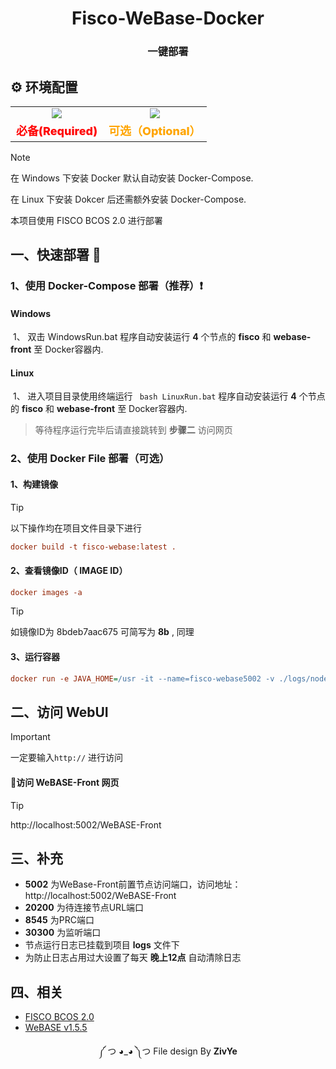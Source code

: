 <div align="center">
    <h1>Fisco-WeBase-Docker</h1>
	<h3>一键部署</h3>
</div>


## ⚙️ 环境配置

<table style="text-align: center;">
        <tr>
            <td>
                <img src="https://img.shields.io/badge/Docker-2496ED?style=for-the-badge&logo=docker&logoColor=white" />
            </td>
            <td>
              <img src="https://img.shields.io/badge/Docker_Compose-2496ED?style=for-the-badge&logo=docker&logoColor=white" />
            </td>
        </tr>
        <tr>
            <td style="font-size: 18px;font-weight: 800;color:red">
                必备(Required)
            </td>
            <td style="font-size: 18px;font-weight: 800;color:orange">
                可选（Optional）
            </td>
        </tr>
    </table>

> [!NOTE]
>
> 在 Windows 下安装 Docker 默认自动安装 Docker-Compose.
>
> 在 Linux 下安装 Dokcer 后还需额外安装 Docker-Compose.
>
> 本项目使用 FISCO BCOS 2.0 进行部署

## 一、快速部署 🚀

### 1、使用 Docker-Compose 部署（推荐）❗️

#### Windows

​	1、 双击 WindowsRun.bat  程序自动安装运行 **4** 个节点的 **fisco** 和 **webase-front** 至 Docker容器内.

#### Linux

​	1、 进入项目目录使用终端运行 ` bash LinuxRun.bat`  程序自动安装运行 **4** 个节点的 **fisco** 和 **webase-front** 至 Docker容器内.

> 等待程序运行完毕后请直接跳转到 **步骤二** 访问网页

### 2、使用 Docker File 部署（可选）

#### 1、构建镜像

> [!TIP]
>
> 以下操作均在项目文件目录下进行

```ini
docker build -t fisco-webase:latest .
```

#### 2、查看镜像ID（ IMAGE ID）

```ini
docker images -a
```

> [!TIP]
>
> 如镜像ID为 8bdeb7aac675 可简写为 **8b** , 同理

#### 3、运行容器

```ini
docker run -e JAVA_HOME=/usr -it --name=fisco-webase5002 -v ./logs/node0:/fisco/nodes/127.0.0.1/node0/log -v ./logs/node1:/fisco/nodes/127.0.0.1/node1/log -v ./logs/node2:/fisco/nodes/127.0.0.1/node2/log -v ./logs/node3:/fisco/nodes/127.0.0.1/node3/log -p 5002:5002 -p 20200:20200 -p 30300:30300 -p 8545:8545 <镜像ID> /bin/bash startup.sh
```

## 二、访问 WebUI 

> [!IMPORTANT]
>
> 一定要输入`http://` 进行访问

#### 🎉访问 WeBASE-Front 网页

> [!TIP]
>
> http://localhost:5002/WeBASE-Front

## 三、补充

- **5002** 为WeBase-Front前置节点访问端口，访问地址：http://localhost:5002/WeBASE-Front
- **20200** 为待连接节点URL端口
- **8545** 为PRC端口
- **30300** 为监听端口
- 节点运行日志已挂载到项目 **logs** 文件下
- 为防止日志占用过大设置了每天 **晚上12点** 自动清除日志

## 四、相关

- [ FISCO BCOS 2.0 ](https://fisco-bcos-documentation.readthedocs.io/zh-cn/latest/docs/installation.html)
- [WeBASE v1.5.5 ](https://webasedoc.readthedocs.io/zh-cn/latest/docs/WeBASE-Install/developer.html)



<div align="center">
	<p>༼ つ ◕_◕ ༽つ   File design By <b>ZivYe</b></p>
</div>
